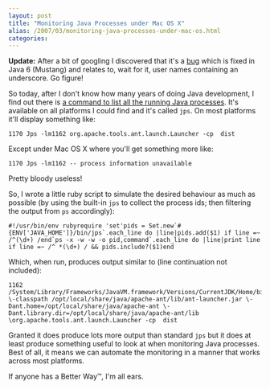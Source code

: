 ```yaml
---
layout: post
title: "Monitoring Java Processes under Mac OS X"
alias: /2007/03/monitoring-java-processes-under-mac-os.html
categories:
---
```

**Update:** After a bit of googling I discovered that it's a [bug](http://bugs.sun.com/bugdatabase/view_bug.do?bug_id=6332311) which is fixed in Java 6 (Mustang) and relates to, wait for it, user names containing an underscore. Go figure!

So today, after I don't know how many years of doing Java development, I find out there is [a command to list all the running Java processes](http://java.sun.com/j2se/1.5.0/docs/tooldocs/share/jps.html). It's available on all platforms I could find and it's called `jps`. On most platforms it'll display something like:

```
1170 Jps -lm1162 org.apache.tools.ant.launch.Launcher -cp  dist
```

Except under Mac OS X where you'll get something more like:

```
1170 Jps -lm1162 -- process information unavailable
```

Pretty bloody useless!

So, I wrote a little ruby script to simulate the desired behaviour as much as possible (by using the built-in `jps` to collect the process ids; then filtering the output from `ps` accordingly):

```
#!/usr/bin/env rubyrequire 'set'pids = Set.new`#{ENV['JAVA_HOME']}/bin/jps`.each_line do |line|pids.add($1) if line =~ /^(\d+) /end`ps -x -w -w -o pid,command`.each_line do |line|print line if line =~ /^ *(\d+) / && pids.include?($1)end
```

Which, when run, produces output similar to (line continuation not included):

```
1162 /System/Library/Frameworks/JavaVM.framework/Versions/CurrentJDK/Home/bin/java \-classpath /opt/local/share/java/apache-ant/lib/ant-launcher.jar \-Dant.home=/opt/local/share/java/apache-ant \-Dant.library.dir=/opt/local/share/java/apache-ant/lib \org.apache.tools.ant.launch.Launcher -cp  dist
```

Granted it does produce lots more output than standard `jps` but it does at least produce something useful to look at when monitoring Java processes. Best of all, it means we can automate the monitoring in a manner that works across most platforms.

If anyone has a Better Way&trade;, I'm all ears.

